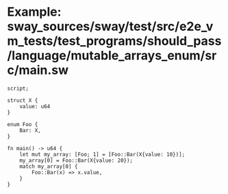 # Example: sway_sources/sway/test/src/e2e_vm_tests/test_programs/should_pass/language/mutable_arrays_enum/src/main.sw

```sway
script;

struct X {
    value: u64
}

enum Foo {
    Bar: X,
}

fn main() -> u64 {
    let mut my_array: [Foo; 1] = [Foo::Bar(X{value: 10})];
    my_array[0] = Foo::Bar(X{value: 20});
    match my_array[0] {
        Foo::Bar(x) => x.value,
    }
}

```
